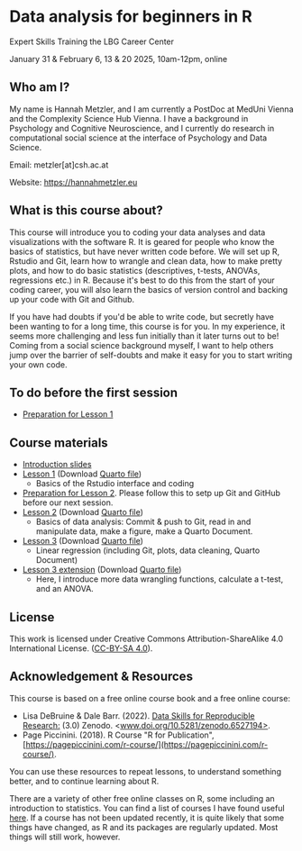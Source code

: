 # Data analysis for beginners in R

Expert Skills Training the LBG Career Center

January 31 & February 6, 13 & 20 2025, 10am-12pm, online

## Who am I?

My name is Hannah Metzler, and I am currently a PostDoc at MedUni Vienna and the Complexity Science Hub Vienna. I have a background in Psychology and Cognitive Neuroscience, and I currently do research in computational social science at the interface of Psychology and Data Science.

Email: metzler[at]csh.ac.at

Website: <https://hannahmetzler.eu>

## What is this course about?

This course will introduce you to coding your data analyses and data visualizations with the software R. It is geared for people who know the basics of statistics, but have never written code before. We will set up R, Rstudio and Git, learn how to wrangle and clean data, how to make pretty plots, and how to do basic statistics (descriptives, t-tests, ANOVAs, regressions etc.) in R. Because it's best to do this from the start of your coding career, you will also learn the basics of version control and backing up your code with Git and Github.

If you have had doubts if you'd be able to write code, but secretly have been wanting to for a long time, this course is for you. In my experience, it seems more challenging and less fun initially than it later turns out to be! Coming from a social science background myself, I want to help others jump over the barrier of self-doubts and make it easy for you to start writing your own code.

## To do before the first session

- [Preparation for Lesson 1](https://hannahmetzler.eu/R_intro/Lesson_1/lesson1_preparations.html)

## Course materials

- [Introduction slides](https://hannahmetzler.eu/R_intro/Course_overview/Overview.html)
- [Lesson 1](https://hannahmetzler.eu/R_intro/Lesson_1/Lesson1.html) (Download [Quarto file](/Lesson_1/Lesson1.qmd))
  - Basics of the Rstudio interface and coding
- [Preparation for Lesson 2](https://hannahmetzler.eu/R_intro/Lesson_2/Install_Git_GitHub/Git_Github.html). Please follow this to setp up Git and GitHub before our next session.
- [Lesson 2](https://hannahmetzler.eu/R_intro/Lesson_2/Lesson2.html) (Download [Quarto file](/Lesson_2/Lesson2.qmd))
  - Basics of data analysis: Commit & push to Git, read in and manipulate data, make a figure, make a Quarto Document. 
- [Lesson 3](https://hannahmetzler.eu/R_intro/Lesson_3/Lesson3.html) (Download [Quarto file](/Lesson_3/Lesson3.qmd))
  - Linear regression (including Git, plots, data cleaning, Quarto Document)
- [Lesson 3 extension](https://hannahmetzler.eu/R_intro/Lesson_3b/Lesson3b.html) (Download [Quarto file](/Lesson_3b/Lesson3b.qmd))
  - Here, I introduce more data wrangling functions, calculate a t-test, and an ANOVA. 

## License


This work is licensed under Creative Commons Attribution-ShareAlike 4.0 International License. ([CC-BY-SA 4.0](https://creativecommons.org/licenses/by-sa/4.0/)).

## Acknowledgement & Resources

This course is based on a free online course book and a free online course:

- Lisa DeBruine & Dale Barr. (2022). [Data Skills for Reproducible Research:](https://psyteachr.github.io/reprores-v3/index.html) (3.0) Zenodo. <www.doi.org/10.5281/zenodo.6527194>.
- Page Piccinini. (2018). R Course "R for Publication", [https://pagepiccinini.com/r-course/](https://pagepiccinini.com/r-course/).

You can use these resources to repeat lessons, to understand something better, and to continue learning about R. 

There are a variety of other free online classes on R, some including an introduction to statistics. You can find a list of courses I have found useful [here](https://github.com/hannahmetzler/R_intro/blob/main/Resources.md). If a course has not been updated recently, it is quite likely that some things have changed, as R and its packages are regularly updated. Most things will still work, however.

